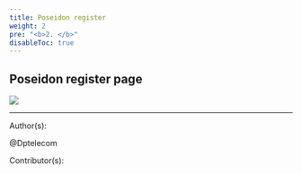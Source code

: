 ```yaml
---
title: Poseidon register
weight: 2
pre: "<b>2. </b>"
disableToc: true
---
```

## Poseidon register page


![](/PirlCloud/images/Poseidon_registor.jpg)








---
Author(s):


@Dptelecom


Contributor(s):

